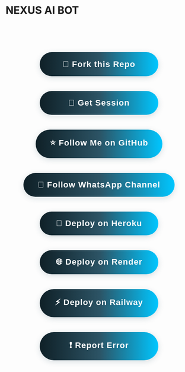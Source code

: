 # NEXUS AI BOT

<div align="center">

<h1>
  <span id="auto-type-title"></span>
</h1>

<br>

<!-- Big, Unique, Live-Auto-Typing Buttons Section -->

<div id="buttons-section" style="display: flex; flex-direction: column; align-items: center; gap: 1.5rem; margin-top: 2rem;">

  <!-- Fork the Repo -->
  <a href="https://github.com/Pkdriller/NEXUS-AI/fork" target="_blank" style="text-decoration: none;">
    <button class="nexus-button" id="fork-btn">🍴 Fork this Repo</button>
  </a>

  <!-- Get Session -->
  <a href="https://nexus-ai-pairing-website.vercel.app/" target="_blank" style="text-decoration: none;">
    <button class="nexus-button" id="session-btn">🔑 Get Session</button>
  </a>

  <!-- Follow on GitHub -->
  <a href="https://github.com/Pkdriller" target="_blank" style="text-decoration: none;">
    <button class="nexus-button" id="github-follow-btn">⭐ Follow Me on GitHub</button>
  </a>

  <!-- Follow WhatsApp Channel -->
  <a href="https://whatsapp.com/channel/0029VaB1rUIEzg1l9nQpMx3P" target="_blank" style="text-decoration: none;">
    <button class="nexus-button" id="whatsapp-btn">💬 Follow WhatsApp Channel</button>
  </a>

  <!-- Deploy on Heroku -->
  <a href="https://heroku.com/deploy?template=https://github.com/Pkdriller/NEXUS-AI" target="_blank" style="text-decoration: none;">
    <button class="nexus-button" id="heroku-btn">🚀 Deploy on Heroku</button>
  </a>

  <!-- Deploy on Render -->
  <a href="https://render.com/deploy?repo=https://github.com/Pkdriller/NEXUS-AI" target="_blank" style="text-decoration: none;">
    <button class="nexus-button" id="render-btn">🌐 Deploy on Render</button>
  </a>

  <!-- Deploy on Railway -->
  <a href="https://railway.app/new/template/JJvLcf" target="_blank" style="text-decoration: none;">
    <button class="nexus-button" id="railway-btn">⚡ Deploy on Railway</button>
  </a>

  <!-- Report Error -->
  <a href="https://github.com/Pkdriller/NEXUS-AI/issues/new?labels=bug&template=bug_report.md" target="_blank" style="text-decoration: none;">
    <button class="nexus-button" id="report-btn">❗ Report Error</button>
  </a>
</div>

</div>

<!-- Styling For Big, Unique Buttons -->
<style>
.nexus-button {
  font-size: 1.4rem;
  font-weight: bold;
  padding: 1.2rem 2.4rem;
  margin: 0.5rem 0;
  border: none;
  border-radius: 2.5rem;
  background: linear-gradient(90deg, #0f2027, #2c5364, #00c6ff);
  color: #fff;
  box-shadow: 0 4px 16px rgba(44,83,100,.18);
  cursor: pointer;
  transition: transform 0.11s, box-shadow 0.11s;
  outline: none;
  letter-spacing: 1px;
  min-width: 320px;
  max-width: 90vw;
  display: block;
  text-shadow: 0 2px 8px rgba(0,0,0,.07);
}
.nexus-button:hover {
  transform: scale(1.05);
  box-shadow: 0 6px 24px rgba(44,83,100,.22);
  background: linear-gradient(90deg, #00c6ff, #2c5364, #0f2027);
}
</style>

<!-- Auto-Typing Headings/Buttons (Live Words) -->
<script>
const typingData = [
  { id: "auto-type-title", words: ["NEXUS AI BOT", "AI WhatsApp Assistant", "Open Source AI Chatbot", "Deploy Instantly", "Connect. Pair. Chat."] },
  { id: "fork-btn", words: ["🍴 Fork this Repo", "🍴 Fork to Your Account!"] },
  { id: "session-btn", words: ["🔑 Get Session", "🔑 Get Free Pairing"] },
  { id: "github-follow-btn", words: ["⭐ Follow Me on GitHub", "⭐ Star & Follow!"] },
  { id: "whatsapp-btn", words: ["💬 Follow WhatsApp Channel", "💬 Join Updates!"] },
  { id: "heroku-btn", words: ["🚀 Deploy on Heroku", "🚀 1-Click Heroku Deploy"] },
  { id: "render-btn", words: ["🌐 Deploy on Render", "🌐 Fast Render Deploy"] },
  { id: "railway-btn", words: ["⚡ Deploy on Railway", "⚡ Easy Railway Deploy"] },
  { id: "report-btn", words: ["❗ Report Error", "❗ Found a Bug?"] },
];

// Typing Animation Utility
function autoType(element, words, idx = 0, char = 0, del = false) {
  if(!element) return;
  let currentWord = words[idx];
  if (!del) {
    element.innerText = currentWord.slice(0, char + 1);
    if (char < currentWord.length - 1) {
      setTimeout(() => autoType(element, words, idx, char + 1, false), 55);
    } else {
      setTimeout(() => autoType(element, words, idx, char, true), 1200);
    }
  } else {
    element.innerText = currentWord.slice(0, char - 1);
    if (char > 1) {
      setTimeout(() => autoType(element, words, idx, char - 1, true), 32);
    } else {
      setTimeout(() => autoType(element, words, (idx + 1) % words.length, 0, false), 380);
    }
  }
}

window.addEventListener('DOMContentLoaded', () => {
  typingData.forEach(({id, words}) => {
    const el = document.getElementById(id);
    if (el && words.length) autoType(el, words);
  });
});
</script>

<!-- 
  ⭐️ Thank you for checking out NEXUS AI BOT!
  Get started by clicking any big button above 🚀
-->
